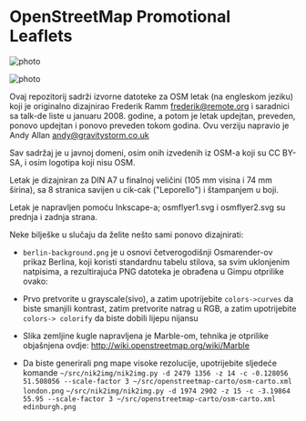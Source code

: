 # OpenStreetMap Promotional Leaflets

![photo](https://raw.github.com/michalfabik/openstreetmap-promotional-leaflets-bih/master/leaflets.jpg)

![photo](https://raw.github.com/gravitystorm/openstreetmap-promotional-leaflets/master/leaflets2.jpg)

Ovaj repozitorij sadrži izvorne datoteke za OSM letak (na engleskom jeziku) koji je originalno dizajnirao Frederik Ramm frederik@remote.org i saradnici sa talk-de liste u januaru 2008. godine, a potom je letak updejtan, preveden, ponovo updejtan i ponovo preveden tokom godina. Ovu verziju napravio je Andy Allan andy@gravitystorm.co.uk

Sav sadržaj je u javnoj domeni, osim onih izvedenih iz OSM-a koji su CC BY-SA, i osim logotipa koji nisu OSM.

Letak je dizajniran za DIN A7 u finalnoj veličini (105 mm visina i 74 mm širina), sa 8 stranica savijen u cik-cak ("Leporello") i štampanjem u boji.

Letak je napravljen pomoću Inkscape-a; osmflyer1.svg i osmflyer2.svg su prednja i zadnja strana.

Neke bilješke u slučaju da želite nešto sami ponovo dizajnirati:

* `berlin-background.png` je u osnovi četverogodišnji Osmarender-ov prikaz Berlina, koji koristi standardnu tabelu stilova, sa svim uklonjenim natpisima, a rezultirajuća PNG datoteka je obrađena u Gimpu otprilike ovako:

* Prvo pretvorite u grayscale(sivo), a zatim upotrijebite `colors->curves` da biste smanjili 
kontrast, zatim pretvorite natrag u RGB, a zatim upotrijebite `colors-> colorify` da biste dobili lijepu nijansu

* Slika zemljine kugle napravljena je Marble-om, tehnika je otprilike
objašnjena ovdje: http://wiki.openstreetmap.org/wiki/Marble

* Da biste generirali png mape visoke rezolucije, upotrijebite sljedeće komande
`~/src/nik2img/nik2img.py -d 2479 1356 -z 14 -c -0.128056 51.508056 --scale-factor 3 ~/src/openstreetmap-carto/osm-carto.xml london.png`
`~/src/nik2img/nik2img.py -d 1974 2902 -z 15 -c -3.19864 55.95 --scale-factor 3 ~/src/openstreetmap-carto/osm-carto.xml edinburgh.png`
